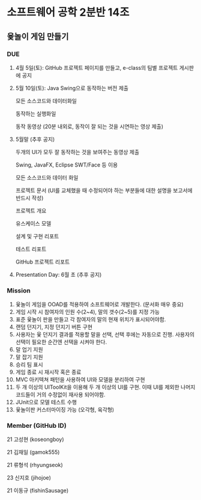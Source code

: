 # 소프트웨어 공학 2분반 14조

## 윷놀이 게임 만들기

### DUE

1. 4월 5일(토): GitHub 프로젝트 페이지를 만들고, e-class의 팀별 프로젝트 게시판에 공지
2. 5월 10일(토): Java Swing으로 동작하는 버전 제출

   모든 소스코드와 데이터화일

   동작하는 실행화일

   동작 동영상 (20분 내외로, 동작이 잘 되는 것을 시연하는 영상 제출)

3. 5월말 (추후 공지)

   두개의 UI가 모두 잘 동작하는 것을 보여주는 동영상 제출

   Swing, JavaFX, Eclipse SWT/Face 등 이용

   모든 소스코드와 데이터 화일

   프로젝트 문서 (UI를 교체했을 때 수정되어야 하는 부분들에 대한 설명을 보고서에 반드시 작성)

   프로젝트 개요

   유스케이스 모델

   설계 및 구현 리포트

   테스트 리포트

   GitHub 프로젝트 리포트

4. Presentation Day: 6월 초 (추후 공지)

### Mission

1. 윷놀이 게임을 OOAD를 적용하여 소프트웨어로 개발한다. (문서화 매우 중요)
2. 게임 시작 시 참여자의 인원 수(2~4), 말의 갯수(2~5)를 지정 가능
3. 표준 윷놀이 판을 만들고 각 참여자의 말의 현재 위치가 표시되어야함.
4. 랜덤 던지기, 지정 던지기 버튼 구현
5. 사용자는 윷 던지기 결과를 적용할 말을 선택, 선택 후에는 자동으로 진행. 사용자의 선택이 필요한 순간엔 선택을 시켜야 한다.
6. 말 업기 지원
7. 말 잡기 지원
8. 승리 팀 표시
9. 게임 종료 시 재시작 혹은 종료
10. MVC 아키텍쳐 패턴을 사용하여 UI와 모델을 분리하여 구현
11. 두 개 이상의 UIToolKit을 이용해 두 개 이상의 UI를 구현. 이때 UI를 제외한 나머지 코드들이 거의 수정없이 재사용 되어야함.
12. JUnit으로 모델 테스트 수행
13. 윷놀이판 커스터마이징 가능 (오각형, 육각형)

### Member (GitHub ID)

21 고성현 (koseongboy)

21 김재일 (gamok555)

21 류형석 (rhyungseok)

23 신지호 (jihojoe)

21 이동규 (fishinSausage)
